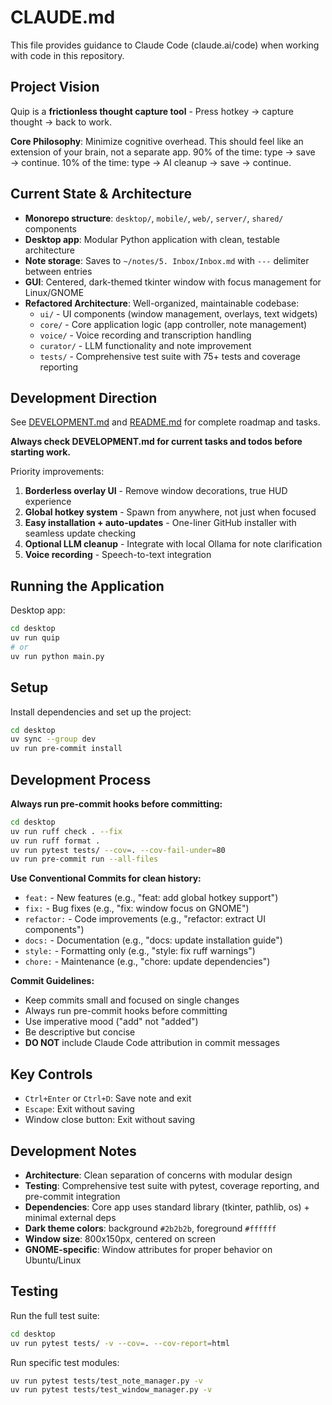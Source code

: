 # CLAUDE.md

This file provides guidance to Claude Code (claude.ai/code) when working with code in this repository.

## Project Vision

Quip is a **frictionless thought capture tool** - Press hotkey → capture thought → back to work.

**Core Philosophy**: Minimize cognitive overhead. This should feel like an extension of your brain, not a separate app. 90% of the time: type → save → continue. 10% of the time: type → AI cleanup → save → continue.

## Current State & Architecture

- **Monorepo structure**: `desktop/`, `mobile/`, `web/`, `server/`, `shared/` components
- **Desktop app**: Modular Python application with clean, testable architecture
- **Note storage**: Saves to `~/notes/5. Inbox/Inbox.md` with `---` delimiter between entries
- **GUI**: Centered, dark-themed tkinter window with focus management for Linux/GNOME
- **Refactored Architecture**: Well-organized, maintainable codebase:
  - `ui/` - UI components (window management, overlays, text widgets)
  - `core/` - Core application logic (app controller, note management)
  - `voice/` - Voice recording and transcription handling
  - `curator/` - LLM functionality and note improvement
  - `tests/` - Comprehensive test suite with 75+ tests and coverage reporting

## Development Direction

See [DEVELOPMENT.md](DEVELOPMENT.md) and [README.md](README.md) for complete roadmap and tasks.

**Always check DEVELOPMENT.md for current tasks and todos before starting work.**

Priority improvements:
1. **Borderless overlay UI** - Remove window decorations, true HUD experience
2. **Global hotkey system** - Spawn from anywhere, not just when focused
3. **Easy installation + auto-updates** - One-liner GitHub installer with seamless update checking
4. **Optional LLM cleanup** - Integrate with local Ollama for note clarification
5. **Voice recording** - Speech-to-text integration

## Running the Application

Desktop app:
```bash
cd desktop
uv run quip
# or
uv run python main.py
```

## Setup

Install dependencies and set up the project:
```bash
cd desktop
uv sync --group dev
uv run pre-commit install
```

## Development Process

**Always run pre-commit hooks before committing:**
```bash
cd desktop
uv run ruff check . --fix
uv run ruff format .
uv run pytest tests/ --cov=. --cov-fail-under=80
uv run pre-commit run --all-files
```

**Use Conventional Commits for clean history:**
- `feat:` - New features (e.g., "feat: add global hotkey support")
- `fix:` - Bug fixes (e.g., "fix: window focus on GNOME")
- `refactor:` - Code improvements (e.g., "refactor: extract UI components")
- `docs:` - Documentation (e.g., "docs: update installation guide")
- `style:` - Formatting only (e.g., "style: fix ruff warnings")
- `chore:` - Maintenance (e.g., "chore: update dependencies")

**Commit Guidelines:**
- Keep commits small and focused on single changes
- Always run pre-commit hooks before committing
- Use imperative mood ("add" not "added")
- Be descriptive but concise
- **DO NOT** include Claude Code attribution in commit messages

## Key Controls

- `Ctrl+Enter` or `Ctrl+D`: Save note and exit
- `Escape`: Exit without saving
- Window close button: Exit without saving

## Development Notes

- **Architecture**: Clean separation of concerns with modular design
- **Testing**: Comprehensive test suite with pytest, coverage reporting, and pre-commit integration
- **Dependencies**: Core app uses standard library (tkinter, pathlib, os) + minimal external deps
- **Dark theme colors**: background `#2b2b2b`, foreground `#ffffff`
- **Window size**: 800x150px, centered on screen
- **GNOME-specific**: Window attributes for proper behavior on Ubuntu/Linux

## Testing

Run the full test suite:
```bash
cd desktop
uv run pytest tests/ -v --cov=. --cov-report=html
```

Run specific test modules:
```bash
uv run pytest tests/test_note_manager.py -v
uv run pytest tests/test_window_manager.py -v
```